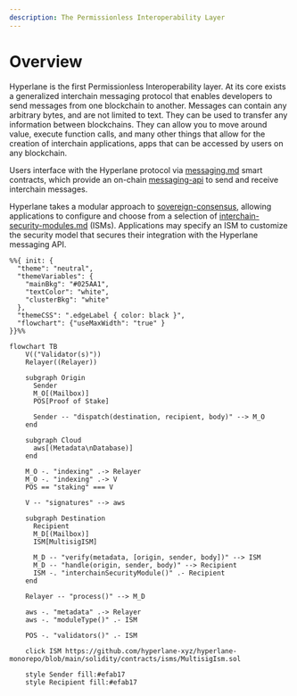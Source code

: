 ```yaml
---
description: The Permissionless Interoperability Layer
---
```


# Overview

Hyperlane is the first Permissionless Interoperability layer. At its core exists a generalized interchain messaging protocol that enables developers to send messages from one blockchain to another. Messages can contain any arbitrary bytes, and are not limited to text. They can be used to transfer any information between blockchains. They can allow you to move around value, execute function calls, and many other things that allow for the creation of interchain applications, apps that can be accessed by users on any blockchain.

Users interface with the Hyperlane protocol via [messaging.md](messaging.md "mention") smart contracts, which provide an on-chain [messaging-api](../apis/messaging-api/ "mention") to send and receive interchain messages.

Hyperlane takes a modular approach to [sovereign-consensus](sovereign-consensus/ "mention"), allowing applications to configure and choose from a selection of [interchain-security-modules.md](sovereign-consensus/interchain-security-modules.md "mention") (ISMs). Applications may specify an ISM to customize the security model that secures their integration with the Hyperlane messaging API.

```mermaid
%%{ init: {
  "theme": "neutral",
  "themeVariables": {
    "mainBkg": "#025AA1",
    "textColor": "white",
    "clusterBkg": "white"
  },
  "themeCSS": ".edgeLabel { color: black }",
  "flowchart": {"useMaxWidth": "true" }
}}%%

flowchart TB
    V(("Validator(s)"))
    Relayer((Relayer))

    subgraph Origin
      Sender
      M_O[(Mailbox)]
      POS[Proof of Stake]

      Sender -- "dispatch(destination, recipient, body)" --> M_O
    end

    subgraph Cloud
      aws[(Metadata\nDatabase)]
    end

    M_O -. "indexing" .-> Relayer
    M_O -. "indexing" .-> V
    POS == "staking" === V

    V -- "signatures" --> aws

    subgraph Destination
      Recipient
      M_D[(Mailbox)]
      ISM[MultisigISM]

      M_D -- "verify(metadata, [origin, sender, body])" --> ISM
      M_D -- "handle(origin, sender, body)" --> Recipient
      ISM -. "interchainSecurityModule()" .- Recipient
    end

    Relayer -- "process()" --> M_D

    aws -. "metadata" .-> Relayer
    aws -. "moduleType()" .- ISM

    POS -. "validators()" .- ISM

    click ISM https://github.com/hyperlane-xyz/hyperlane-monorepo/blob/main/solidity/contracts/isms/MultisigIsm.sol

    style Sender fill:#efab17
    style Recipient fill:#efab17
```
